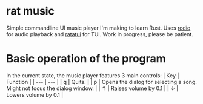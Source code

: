 # rat music
Simple commandline UI music player I'm making to learn Rust. Uses [rodio](https://github.com/RustAudio/rodio) for audio playback and [ratatui](https://github.com/ratatui-org/ratatui) for TUI. Work in progress, please be patient.

# Basic operation of the program
In the current state, the music player features 3 main controls:
| Key | Function |
| --- | --- |
| q | Quits. |
| p | Opens the dialog for selecting a song. Might not focus the dialog window. |
| ↑ | Raises volume by 0.1 |
| ↓ | Lowers volume by 0.1 |
